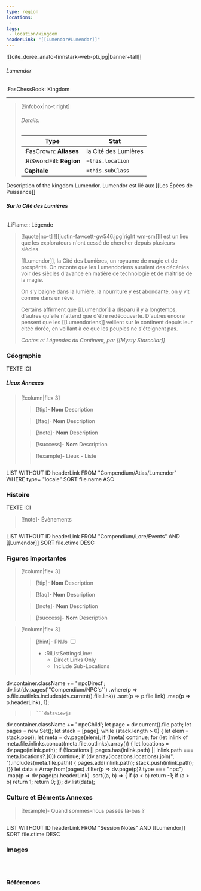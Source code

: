 ```yaml
---
type: region
locations:
 - 
tags:
 - location/kingdom
headerLink: "[[Lumendor#Lumendor]]"
---
```


![[cite_doree_anato-finnstark-web-pti.jpg|banner+tall]]
###### Lumendor
<span class="sub2">:FasChessRook: Kingdom</span>
___

> [!infobox|no-t right]
> ###### Details:
> | Type | Stat |
> | ---- | ---- |
> | :FasCrown: **Aliases**   |  la Cité des Lumières |
> | :RiSwordFill: **Région** |  `=this.location`|
> | **Capitale** |  `=this.subClass`|

Description of the kingdom Lumendor.
Lumendor est lié aux [[Les Épées de Puissance]]


###### __Sur la Cité des Lumières__
<span class="sub2">:LiFlame:: Légende</span>

> [!quote|no-t]
> ![[justin-fawcett-gw546.jpg|right wm-sm]]Il est un lieu que les explorateurs n'ont cessé de chercher depuis plusieurs siècles.
> 
> [[Lumendor]], la Cité des Lumières, un royaume de magie et de prospérité. On raconte que les Lumendoriens auraient des décénies voir des siècles d'avance en matière de technologie et de maîtrise de la magie.
> 
> On s'y baigne dans la lumière, la nourriture y est abondante, on y vit comme dans un rêve.
> 
> Certains affirment que [[Lumendor]] a disparu il y a longtemps, d'autres qu'elle n'attend que d'être redécouverte. D'autres encore pensent que les [[Lumendoriens]] veillent sur le continent depuis leur citée dorée, en veillant à ce que les peuples ne s'éteignent pas.
> 
> *Contes et Légendes du Continent, par [[Mysty Starcollar]]*

### Géographie
TEXTE ICI

##### Lieux Annexes
> [!column|flex 3]
>
> > [!tip]- **Nom**
> > Description
>
> > [!faq]- **Nom**
> > Description
>
> > [!note]- **Nom**
> > Description
>
> > [!success]- **Nom**
> > Description
>
>> [!example]- Lieux - Liste
>>```dataview
LIST WITHOUT ID headerLink
FROM "Compendium/Atlas/Lumendor"
WHERE type= "locale"
SORT file.name ASC

### Histoire
TEXTE ICI

> [!note]- Évènements
>```dataview
LIST WITHOUT ID headerLink
FROM "Compendium/Lore/Events" AND [[Lumendor]]
SORT file.ctime DESC

### Figures Importantes
> [!column|flex 3]
>
> > [!tip]- **Nom**
> > Description
>
> > [!faq]- **Nom**
> > Description
>
> > [!note]- **Nom**
> > Description
>
> > [!success]- **Nom**
> > Description

> [!column|flex 3]
> > [!hint]-  PNJs
> > <input type="checkbox" id="npc"/><ul class="sortMenu"><li class="sortIcon">:RiListSettingsLine:<ul class="dropdown npcedit"><li><label for="npc" class="directLabel active">Direct Links Only</label></li><li><label for="npc" class="childLabel">Include Sub-Locations</label></li></ul></li></ul>
> >```dataviewjs
dv.container.className += ' npcDirect';
dv.list(dv.pages('"Compendium/NPC\'s"')
 .where(p => p.file.outlinks.includes(dv.current().file.link))
.sort(p => p.file.link)
.map(p => p.headerLink), 1);
>>```
>>```dataviewjs
dv.container.className += ' npcChild';
let page = dv.current().file.path;
let pages = new Set();
let stack = [page];
while (stack.length > 0) {
let elem = stack.pop();
let meta = dv.page(elem);
if (!meta) continue;
for (let inlink of meta.file.inlinks.concat(meta.file.outlinks).array()) {
let locations = dv.page(inlink.path);
if (!locations || pages.has(inlink.path) || inlink.path === meta.locations?.[0]) continue;
 if (dv.array(locations.locations).join(", ").includes(meta.file.path)) {
 pages.add(inlink.path);
 stack.push(inlink.path);
}}}
let data = Array.from(pages)
.filter(p => dv.page(p)?.type === "npc")
.map(p => dv.page(p).headerLink)
.sort((a, b) => {
if (a < b) return -1;
if (a > b) return 1;
return 0;
});
dv.list(data);


### Culture et Éléments Annexes
> [!example]- Quand sommes-nous passés là-bas ?
>```dataview
LIST WITHOUT ID headerLink
FROM "Session Notes" AND [[Lumendor]]
SORT file.ctime DESC


### Images
```image-layout-masonry-3



```

### Références




